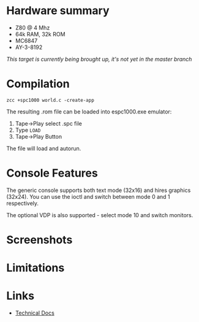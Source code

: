 # Hardware summary

* Z80 @ 4 Mhz
* 64k RAM, 32k ROM 
* MC6847
* AY-3-8192

_This target is currently being brought up, it's not yet in the master branch_

# Compilation

    zcc +spc1000 world.c -create-app

The resulting .rom file can be loaded into espc1000.exe emulator:

1. Tape->Play select .spc file
2. Type `LOAD`
3. Tape->Play Button

The file will load and autorun.

# Console Features

The generic console supports both text mode (32x16) and hires graphics (32x24). You can use the ioctl and switch between mode 0 and 1 respectively.

The optional VDP is also supported - select mode 10 and switch monitors.

# Screenshots


# Limitations


# Links

* [Technical Docs](https://github.com/meesokim/spc1000/tree/master/docs)
